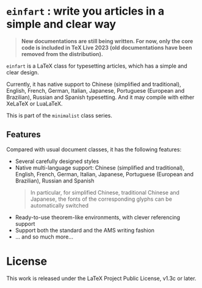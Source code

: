 <!-- Copyright (C) 2021-2023 by Jinwen XU -->

# `einfart` : write you articles in a simple and clear way

> **New documentations are still being written. For now, only the core code is included in TeX Live 2023 (old documentations have been removed from the distribution).**

`einfart` is a LaTeX class for typesetting articles, which has a simple and clear design.

Currently, it has native support to Chinese (simplified and traditional), English, French, German, Italian, Japanese, Portuguese (European and Brazilian), Russian and Spanish typesetting. And it may compile with either XeLaTeX or LuaLaTeX.

This is part of the `minimalist` class series.

## Features

Compared with usual document classes, it has the following features:

- Several carefully designed styles
- Native multi-language support: Chinese (simplified and traditional), English, French, German, Italian, Japanese, Portuguese (European and Brazilian), Russian and Spanish
    > In particular, for simplified Chinese, traditional Chinese and Japanese, the fonts of the corresponding glyphs can be automatically switched
- Ready-to-use theorem-like environments, with clever referencing support
- Support both the standard and the AMS writing fashion
- ... and so much more...

# License

This work is released under the LaTeX Project Public License, v1.3c or later.

